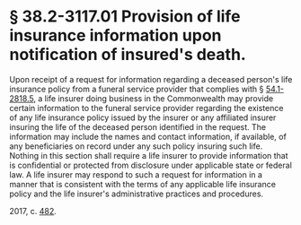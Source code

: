 # § 38.2-3117.01 Provision of life insurance information upon notification of insured's death.

<p>Upon receipt of a request for information regarding a deceased person's life insurance policy from a funeral service provider that complies with § <a href='http://law.lis.virginia.gov/vacode/54.1-2818.5/'>54.1-2818.5</a>, a life insurer doing business in the Commonwealth may provide certain information to the funeral service provider regarding the existence of any life insurance policy issued by the insurer or any affiliated insurer insuring the life of the deceased person identified in the request. The information may include the names and contact information, if available, of any beneficiaries on record under any such policy insuring such life. Nothing in this section shall require a life insurer to provide information that is confidential or protected from disclosure under applicable state or federal law. A life insurer may respond to such a request for information in a manner that is consistent with the terms of any applicable life insurance policy and the life insurer's administrative practices and procedures.</p><p>2017, c. <a href='http://lis.virginia.gov/cgi-bin/legp604.exe?171+ful+CHAP0482'>482</a>.</p>